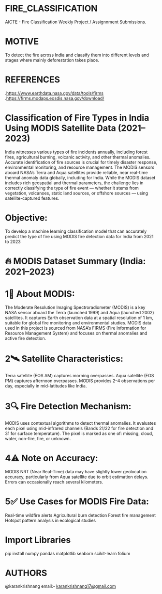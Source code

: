 # FIRE_CLASSIFICATION
AICTE - Fire Classification Weekly Project / Assignnment Submissions.

# MOTIVE
To detect the fire across India and claasify them into different levels and stages where mainly deforestation takes place.

# REFERENCES
.https://www.earthdata.nasa.gov/data/tools/firms
.https://firms.modaps.eosdis.nasa.gov/download/

# Classification of Fire Types in India Using MODIS Satellite Data (2021–2023)
India witnesses various types of fire incidents annually, including forest fires, agricultural burning, volcanic activity, and other thermal anomalies. Accurate identification of fire sources is crucial for timely disaster response, environmental monitoring, and resource management. The MODIS sensors aboard NASA’s Terra and Aqua satellites provide reliable, near real-time thermal anomaly data globally, including for India.
While the MODIS dataset includes rich geospatial and thermal parameters, the challenge lies in correctly classifying the type of fire event — whether it stems from vegetation, volcanoes, static land sources, or offshore sources — using satellite-captured features.

# Objective:
To develop a machine learning classification model that can accurately predict the type of fire using MODIS fire detection data for India from 2021 to 2023

# 🔥 MODIS Dataset Summary (India: 2021–2023) 

# 1📌 About MODIS:
The Moderate Resolution Imaging Spectroradiometer (MODIS) is a key NASA sensor aboard the Terra (launched 1999) and Aqua (launched 2002) satellites. It captures Earth observation data at a spatial resolution of 1 km, suitable for global fire monitoring and environmental studies.
MODIS data used in this project is sourced from NASA’s FIRMS (Fire Information for Resource Management System) and focuses on thermal anomalies and active fire detection.

# 2🛰️ Satellite Characteristics:
Terra satellite (EOS AM) captures morning overpasses.
Aqua satellite (EOS PM) captures afternoon overpasses.
MODIS provides 2–4 observations per day, especially in mid-latitudes like India.

# 3🔍 Fire Detection Mechanism:
MODIS uses contextual algorithms to detect thermal anomalies.
It evaluates each pixel using mid-infrared channels (Bands 21/22 for fire detection and 31 for surface temperature).
The pixel is marked as one of: missing, cloud, water, non-fire, fire, or unknown.

# 4⚠️ Note on Accuracy:
MODIS NRT (Near Real-Time) data may have slightly lower geolocation accuracy, particularly from Aqua satellite due to orbit estimation delays. Errors can occasionally reach several kilometers.

# 5✅ Use Cases for MODIS Fire Data:
Real-time wildfire alerts
Agricultural burn detection
Forest fire management
Hotspot pattern analysis in ecological studies

# Import Libraries
pip install numpy pandas matplotlib seaborn scikit-learn folium

# AUTHORS
@karankrishnang
email:- karankrishnang17@gmail.com
